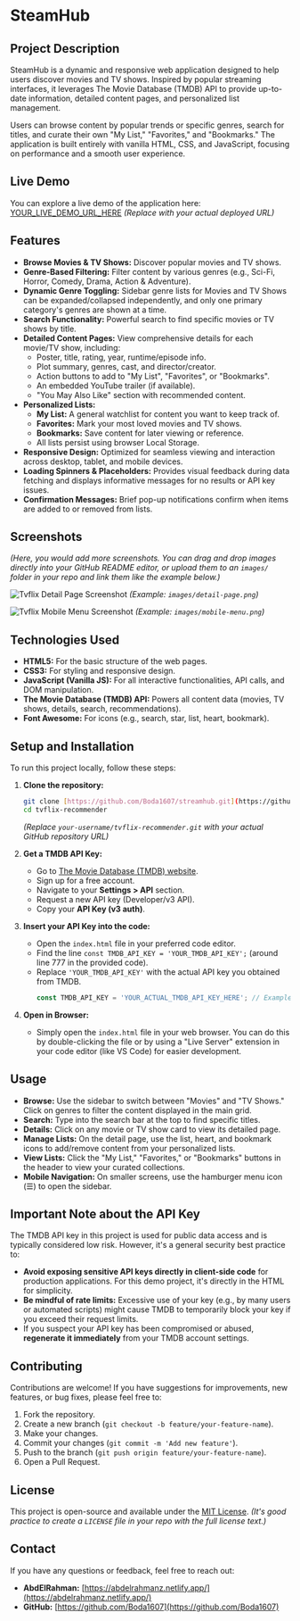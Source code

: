 # SteamHub



## Project Description

SteamHub is a dynamic and responsive web application designed to help users discover movies and TV shows. Inspired by popular streaming interfaces, it leverages The Movie Database (TMDB) API to provide up-to-date information, detailed content pages, and personalized list management.

Users can browse content by popular trends or specific genres, search for titles, and curate their own "My List," "Favorites," and "Bookmarks." The application is built entirely with vanilla HTML, CSS, and JavaScript, focusing on performance and a smooth user experience.

## Live Demo

You can explore a live demo of the application here:
[YOUR_LIVE_DEMO_URL_HERE](YOUR_LIVE_DEMO_URL_HERE) *(Replace with your actual deployed URL)*

## Features

* **Browse Movies & TV Shows:** Discover popular movies and TV shows.
* **Genre-Based Filtering:** Filter content by various genres (e.g., Sci-Fi, Horror, Comedy, Drama, Action & Adventure).
* **Dynamic Genre Toggling:** Sidebar genre lists for Movies and TV Shows can be expanded/collapsed independently, and only one primary category's genres are shown at a time.
* **Search Functionality:** Powerful search to find specific movies or TV shows by title.
* **Detailed Content Pages:** View comprehensive details for each movie/TV show, including:
    * Poster, title, rating, year, runtime/episode info.
    * Plot summary, genres, cast, and director/creator.
    * Action buttons to add to "My List", "Favorites", or "Bookmarks".
    * An embedded YouTube trailer (if available).
    * "You May Also Like" section with recommended content.
* **Personalized Lists:**
    * **My List:** A general watchlist for content you want to keep track of.
    * **Favorites:** Mark your most loved movies and TV shows.
    * **Bookmarks:** Save content for later viewing or reference.
    * All lists persist using browser Local Storage.
* **Responsive Design:** Optimized for seamless viewing and interaction across desktop, tablet, and mobile devices.
* **Loading Spinners & Placeholders:** Provides visual feedback during data fetching and displays informative messages for no results or API key issues.
* **Confirmation Messages:** Brief pop-up notifications confirm when items are added to or removed from lists.

## Screenshots

*(Here, you would add more screenshots. You can drag and drop images directly into your GitHub README editor, or upload them to an `images/` folder in your repo and link them like the example below.)*

![Tvflix Detail Page Screenshot](path/to/your/detail-page-screenshot.png)
*(Example: `images/detail-page.png`)*

![Tvflix Mobile Menu Screenshot](path/to/your/mobile-menu-screenshot.png)
*(Example: `images/mobile-menu.png`)*

## Technologies Used

* **HTML5:** For the basic structure of the web pages.
* **CSS3:** For styling and responsive design.
* **JavaScript (Vanilla JS):** For all interactive functionalities, API calls, and DOM manipulation.
* **The Movie Database (TMDB) API:** Powers all content data (movies, TV shows, details, search, recommendations).
* **Font Awesome:** For icons (e.g., search, star, list, heart, bookmark).

## Setup and Installation

To run this project locally, follow these steps:

1.  **Clone the repository:**
    ```bash
    git clone [https://github.com/Boda1607/streamhub.git](https://github.com/Boda1607/streamhub.git)
    cd tvflix-recommender
    ```
    *(Replace `your-username/tvflix-recommender.git` with your actual GitHub repository URL)*

2.  **Get a TMDB API Key:**
    * Go to [The Movie Database (TMDB) website](https://www.themoviedb.org/).
    * Sign up for a free account.
    * Navigate to your **Settings > API** section.
    * Request a new API key (Developer/v3 API).
    * Copy your **API Key (v3 auth)**.

3.  **Insert your API Key into the code:**
    * Open the `index.html` file in your preferred code editor.
    * Find the line `const TMDB_API_KEY = 'YOUR_TMDB_API_KEY';` (around line 777 in the provided code).
    * Replace `'YOUR_TMDB_API_KEY'` with the actual API key you obtained from TMDB.
        ```javascript
        const TMDB_API_KEY = 'YOUR_ACTUAL_TMDB_API_KEY_HERE'; // Example: 'a1b2c3d4e5f6g7h8i9j0k1l2m3n4o5p6'
        ```

4.  **Open in Browser:**
    * Simply open the `index.html` file in your web browser. You can do this by double-clicking the file or by using a "Live Server" extension in your code editor (like VS Code) for easier development.

## Usage

* **Browse:** Use the sidebar to switch between "Movies" and "TV Shows." Click on genres to filter the content displayed in the main grid.
* **Search:** Type into the search bar at the top to find specific titles.
* **Details:** Click on any movie or TV show card to view its detailed page.
* **Manage Lists:** On the detail page, use the list, heart, and bookmark icons to add/remove content from your personalized lists.
* **View Lists:** Click the "My List," "Favorites," or "Bookmarks" buttons in the header to view your curated collections.
* **Mobile Navigation:** On smaller screens, use the hamburger menu icon (☰) to open the sidebar.

## Important Note about the API Key

The TMDB API key in this project is used for public data access and is typically considered low risk. However, it's a general security best practice to:

* **Avoid exposing sensitive API keys directly in client-side code** for production applications. For this demo project, it's directly in the HTML for simplicity.
* **Be mindful of rate limits:** Excessive use of your key (e.g., by many users or automated scripts) might cause TMDB to temporarily block your key if you exceed their request limits.
* If you suspect your API key has been compromised or abused, **regenerate it immediately** from your TMDB account settings.

## Contributing

Contributions are welcome! If you have suggestions for improvements, new features, or bug fixes, please feel free to:

1.  Fork the repository.
2.  Create a new branch (`git checkout -b feature/your-feature-name`).
3.  Make your changes.
4.  Commit your changes (`git commit -m 'Add new feature'`).
5.  Push to the branch (`git push origin feature/your-feature-name`).
6.  Open a Pull Request.

## License

This project is open-source and available under the [MIT License](LICENSE). *(It's good practice to create a `LICENSE` file in your repo with the full license text.)*

## Contact

If you have any questions or feedback, feel free to reach out:

* **AbdElRahman:** [https://abdelrahmanz.netlify.app/](https://abdelrahmanz.netlify.app/)
* **GitHub:** [https://github.com/Boda1607](https://github.com/Boda1607)